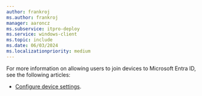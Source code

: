 ```yaml
---
author: frankroj
ms.author: frankroj
manager: aaroncz
ms.subservice: itpro-deploy
ms.service: windows-client
ms.topic: include
ms.date: 06/03/2024
ms.localizationpriority: medium
---
```


<!-- This file is shared by the following articles:

tutorial/pre-provisioning/azure-ad-join-automatic-enrollment.md
tutorial/user-driven/azure-ad-join-automatic-enrollment.md
device-preparation/tutorial/user-driven/entra-join-allow-users-to-join.md

Headings are driven by article context. -->

For more information on allowing users to join devices to Microsoft Entra ID, see the following articles:

- [Configure device settings](/azure/active-directory/devices/device-management-azure-portal#configure-device-settings).
